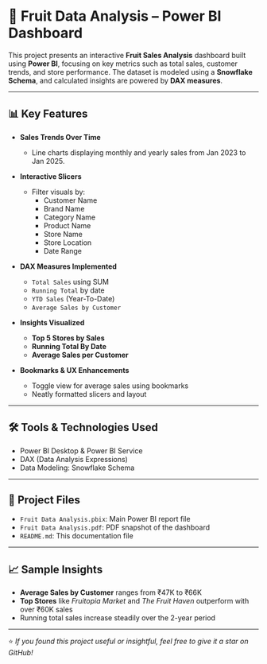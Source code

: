 # 🥭 Fruit Data Analysis – Power BI Dashboard

This project presents an interactive **Fruit Sales Analysis** dashboard built using **Power BI**, focusing on key metrics such as total sales, customer trends, and store performance. The dataset is modeled using a **Snowflake Schema**, and calculated insights are powered by **DAX measures**.

---

## 📊 Key Features

- **Sales Trends Over Time**
  - Line charts displaying monthly and yearly sales from Jan 2023 to Jan 2025.
  
- **Interactive Slicers**
  - Filter visuals by:
    - Customer Name
    - Brand Name
    - Category Name
    - Product Name
    - Store Name
    - Store Location
    - Date Range

- **DAX Measures Implemented**
  - `Total Sales` using SUM
  - `Running Total` by date
  - `YTD Sales` (Year-To-Date)
  - `Average Sales by Customer`

- **Insights Visualized**
  - **Top 5 Stores by Sales**
  - **Running Total By Date**
  - **Average Sales per Customer**

- **Bookmarks & UX Enhancements**
  - Toggle view for average sales using bookmarks
  - Neatly formatted slicers and layout

---

## 🛠 Tools & Technologies Used

- Power BI Desktop & Power BI Service
- DAX (Data Analysis Expressions)
- Data Modeling: Snowflake Schema

---

## 📁 Project Files

- `Fruit Data Analysis.pbix`: Main Power BI report file
- `Fruit Data Analysis.pdf`: PDF snapshot of the dashboard
- `README.md`: This documentation file

---

## 📈 Sample Insights

- **Average Sales by Customer** ranges from ₹47K to ₹66K
- **Top Stores** like *Fruitopia Market* and *The Fruit Haven* outperform with over ₹60K sales
- Running total sales increase steadily over the 2-year period

---

⭐ *If you found this project useful or insightful, feel free to give it a star on GitHub!*
